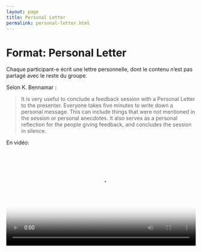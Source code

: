 ```yaml
---
layout: page
title: Personal Letter
permalink: personal-letter.html
---
```


# Format: Personal Letter

Chaque participant-e écrit une lettre personnelle, dont le contenu n’est pas partagé avec le reste du groupe.

Selon K. Bennamar :

> It is very useful to conclude a feedback session with a Personal Letter to the presenter. Everyone takes five minutes to write down a personal message. This can include things that were not mentioned in the session or personal anecdotes. It also serves as a personal reflection for the people giving feedback, and concludes the session in silence.

En vidéo:

<video width="100%" height="auto" controls poster="video/gossip.jpg">
  <source src="video/personal-letter.mp4" type="video/mp4">
</video>
